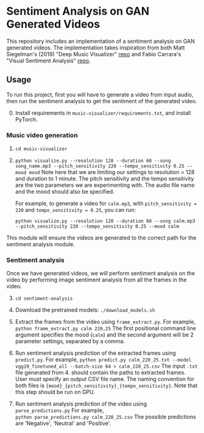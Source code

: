 # Sentiment Analysis on GAN Generated Videos

This repository includes an implementation of a sentiment analysis on GAN generated videos. The implementation takes inspiration from both Matt Siegelman's (2019) "Deep Music Visualizer" [repo](https://github.com/msieg/deep-music-visualizer/blob/master/README.md) and Fabio Carrara's "Visual Sentiment Analysis" [repo](https://github.com/fabiocarrara/visual-sentiment-analysis). 

## Usage 
To run this project, first you will have to generate a video from input audio, then run the sentiment analysis to get the sentiment of the generated video. 

0. Install requirements in `music-visualizer/requirements.txt`, and install PyTorch. 

### Music video generation 
1. ```cd music-visualizer```
2. ```python visualize.py --resolution 128 --duration 60 --song song_name.mp3 --pitch_sensitivity 220 --tempo_sensitivity 0.25 --mood mood```
    Note here that we are limiting our settings to resolution = 128 and duration to 1 minute. The pitch sensitivity and the tempo sensitivity are the two parameters we are experimenting with. The audio file name and the mood should also be specified. 

    For example, to generate a video for `calm.mp3`, with `pitch_sensitivity = 220` and `tempo_sensitivity = 0.25`, you can run:

    ```python visualize.py --resolution 128 --duration 60 --song calm.mp3 --pitch_sensitivity 220 --tempo_sensitivity 0.25 --mood calm```

This module will ensure the videos are generated to the correct path for the sentiment analysis module.

### Sentiment analysis
Once we have generated videos, we will perform sentiment analysis on the video by performing image sentiment analysis from all the frames in the video.

3. ```cd sentiment-analysis```
4. Download the pretrained models:
    ```./download_models.sh```
5. Extract the frames from the video using `frame_extract.py`. For example, 
    ```python frame_extract.py calm 220,25```
    The first positional command line argument specifies the mood (`calm`) and the second argument will be 2 parameter settings, separated by a comma.

6. Run sentiment analysis prediction of the extracted frames using `predict.py`. For example,
    ```python predict.py calm_220_25.txt --model vgg19_finetuned_all --batch-size 64 > calm_220_25.csv```
   The input `.txt` file generated from 4. should contain the paths to extracted frames. User must specify an output CSV file name. The naming convention for both files is `{mood}_{pitch_sensitivity}_{tempo_sensitivity}`.
   Note that this step should be run on GPU. 

7. Run sentiment analysis prediction of the video using `parse_predictions.py` For example,  
    ```python parse_predictions.py calm_220_25.csv```
   The possible predictions are 'Negative', 'Neutral' and 'Positive'.
